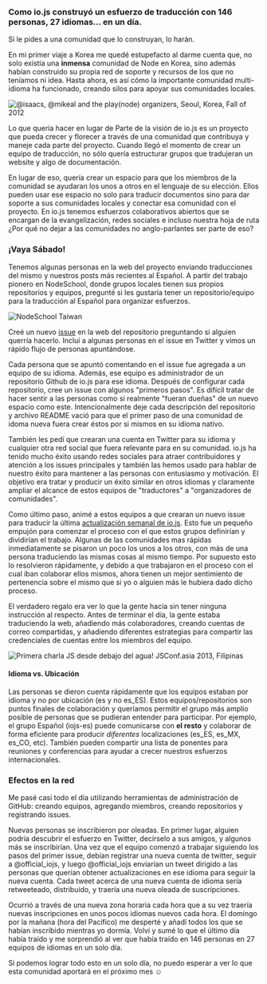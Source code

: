 ### Como io.js construyó un esfuerzo de traducción con 146 personas, 27 idiomas... en un día.

Si le pides a una comunidad que lo construyan, lo harán.

En mi primer viaje a Korea me quedé estupefacto al darme cuenta que, no solo existía una **inmensa** comunidad de Node en Korea, sino además habían construido su propia red de soporte y recursos de los que no teníamos ni idea. Hasta ahora, es así cómo la importante comunidad multi-idioma ha funcionado, creando silos para apoyar sus comunidades locales.

![@isaacs, @mikeal and the play(node) organizers, Seoul, Korea, Fall of 2012](https://d262ilb51hltx0.cloudfront.net/max/1014/1*dgwsAsTXAJsvYBOdo1KZaw.png)

Lo que quería hacer en lugar de Parte de la visión de io.js es un proyecto que pueda crecer y florecer a través de una comunidad que contribuya y maneje cada parte del proyecto. Cuando llegó el momento de crear un equipo de traducción, no sólo quería estructurar grupos que tradujeran un website y algo de documentación.

En lugar de eso, quería crear un espacio para que los miembros de la comunidad se ayudaran los unos a otros en el lenguaje de su elección. Ellos pueden usar ese espacio no solo para traducir documentos sino para dar soporte a sus comunidades locales y conectar esa comunidad con el proyecto. En io.js tenemos esfuerzos colaborativos abiertos que se encargan de la evangelización, redes sociales e incluso nuestra hoja de ruta ¿Por qué no dejar a las comunidades no anglo-parlantes ser parte de eso?

### ¡Vaya Sábado!

Tenemos algunas personas en la web del proyecto enviando traducciones del mismo y nuestros posts más recientes al Español. A partir del trabajo pionero en NodeSchool, donde grupos locales tienen sus propios repositorios y equipos, pregunté si les gustaría tener un repositorio/equipo para la traducción al Español para organizar esfuerzos.

![NodeSchool Taiwan](https://d262ilb51hltx0.cloudfront.net/max/887/1*TBi0lYS4iYoGMQsXvRB4vw.png)

Creé un nuevo [issue](https://github.com/iojs/website/issues/125) en la web del repositorio preguntando si alguien querría hacerlo. Incluí a algunas personas en el issue en Twitter y vimos un rápido flujo de personas apuntándose.

Cada persona que se apuntó comentando en el issue fue agregada a un equipo de su idioma. Además, ese equipo es administrador de un repositorio Github de io.js para ese idioma. Después de configurar cada repositorio, cree un issue con algunos "primeros pasos". Es difícil tratar de hacer sentir a las personas como si realmente "fueran dueñas" de un nuevo espacio como este. Intencionalmente deje cada descripción del repositorio y archivo README vació para que el primer paso de una comunidad de idoma nueva fuera crear éstos por si mismos en su idioma nativo.

También les pedí que crearan una cuenta en Twitter para su idioma y cualquier otra red social que fuera relevante para en su comunidad. io.js ha tenido mucho éxito usando redes sociales para atraer contribuidores y atención a los issues principales y también las hemos usado para hablar de nuestro éxito para mantener a las personas con entusiasmo y motivación. El objetivo era tratar y producir un éxito similar en otros idiomas y claramente ampliar el alcance de estos equipos de "traductores" a "organizadores de comunidades".

Como último paso, animé a estos equipos a que crearan un nuevo issue para traducir la última [actualización semanal de io.js](https://medium.com/node-js-javascript/io-js-week-of-february-6th-2015-e185388549a4). Esto fue un pequeño empujón para comenzar el proceso con el que estos grupos definirían y dividirían el trabajo. Algunas de las comunidades mas rápidas inmediatamente se pisaron un poco los unos a los otros, con más de una persona traduciendo las mismas cosas al mismo tiempo. Por supuesto esto lo resolvieron rápidamente, y debido a que trabajaron en el proceso con el cual iban colaborar ellos mismos, ahora tienen un mejor sentimiento de pertenencia sobre el mismo que si yo o alguien más le hubiera dado dicho proceso.

El verdadero regalo era ver lo que la gente hacía sin tener ninguna instrucción al respecto. Antes de terminar el día, la gente estaba traduciendo la web, añadiendo más colaboradores, creando cuentas de correo compartidas, y añadiendo diferentes estrategias para compartir las credenciales de cuentas entre los miembros del equipo.

![Primera charla JS desde debajo del agua! JSConf.asia 2013, Filipinas](https://d262ilb51hltx0.cloudfront.net/max/1737/1*sfXB3BWvgQEmzEEw8Y_sjg.png)

#### Idioma vs. Ubicación

Las personas se dieron cuenta rápidamente que los equipos estaban por idioma y no por ubicación (es y no es_ES). Estos equipos/repositorios son puntos finales de colaboración y queríamos permitir el grupo más amplio posible de personas que se pudieran entender para participar. Por ejemplo, el grupo Español (iojs-es) puede comunicarse con **el resto** y colaborar de forma eficiente para producir _diferentes_ localizaciones (es_ES, es_MX, es_CO, etc). También pueden compartir una lista de ponentes para reuniones y conferencias para ayudar a crecer nuestros esfuerzos internacionales.

### Efectos en la red

Me pasé casi todo el día utilizando herramientas de administración de GitHub: creando equipos, agregando miembros, creando repositorios y registrando issues.

Nuevas personas se inscribieron por oleadas. En primer lugar, alguien podría descubrir el esfuerzo en Twitter, decírselo a sus amigos, y algunos más se inscribirían. Una vez que el equipo comenzó a trabajar siguiendo los pasos del primer issue, debían registrar una nueva cuenta de twitter, seguir a @official_iojs, y luego @official_iojs enviarían un tweet dirigido a las personas que querían obtener actualizaciones en ese idioma para seguir la nueva cuenta. Cada tweet acerca de una nueva cuenta de idioma sería retweeteado, distribuido, y traería una nueva oleada de suscripciones.

Ocurrió a través de una nueva zona horaria cada hora que a su vez traería nuevas inscripciones en unos pocos idiomas nuevos cada hora. El domingo por la mañana (hora del Pacífico) me desperté y añadí todos los que se habían inscribido mientras yo dormía. Volví y sumé lo que el último día había traído y me sorprendió al ver que había traído en 146 personas en 27 equipos de idiomas en un solo día.

Si podemos lograr todo esto en un solo día, no puedo esperar a ver lo que esta comunidad aportará en el próximo mes ☺
